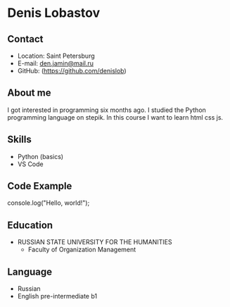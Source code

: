 # Denis Lobastov

## Contact
- Location: Saint Petersburg
- E-mail: den.jamin@mail.ru
- GitHub: (https://github.com/denislob)

## About me
I got interested in programming six months ago. I studied the Python programming language on stepik. In this course I want to learn html css js.



## Skills
- Python (basics)
- VS Code

## Code Example

console.log("Hello, world!"); 

        

## Education
- RUSSIAN STATE UNIVERSITY FOR THE HUMANITIES
   *  Faculty of Organization Management

## Language
- Russian
- English pre-intermediate b1

